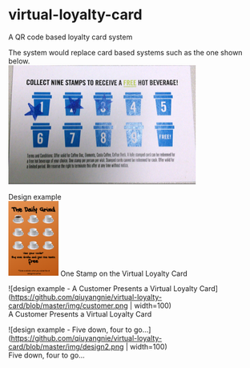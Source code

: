 # virtual-loyalty-card
A QR code based loyalty card system

The system would replace card based systems such as the one shown below.  
![card based system](https://github.com/qiuyangnie/virtual-loyalty-card/blob/master/img/cardBasedSystem.png)

Design example  
<img src="https://github.com/qiuyangnie/virtual-loyalty-card/blob/master/img/design1.png" alt="design example - One Stamp on the Virtual Loyalty Card" width="100"/>
One Stamp on the Virtual Loyalty Card  

![design example - A Customer Presents a Virtual Loyalty Card](https://github.com/qiuyangnie/virtual-loyalty-card/blob/master/img/customer.png | width=100)  
A Customer Presents a Virtual Loyalty Card

![design example - Five down, four to go...](https://github.com/qiuyangnie/virtual-loyalty-card/blob/master/img/design2.png | width=100)  
Five down, four to go...




